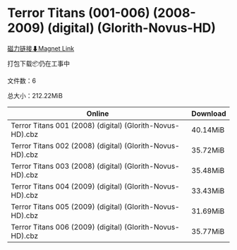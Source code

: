 # Terror Titans (001-006) (2008-2009) (digital) (Glorith-Novus-HD)

[磁力链接⬇Magnet Link](magnet:?xt=urn:btih:b2a8690d51cd44cbb583b2224601d16fff8284fa&dn=Terror%20Titans%20%28001-006%29%20%282008-2009%29%20%28digital%29%20%28Glorith-Novus-HD%29)

打包下载📦仍在工事中

文件数：6

总大小：212.22MiB

Online | Download
--- | ---
Terror Titans 001 (2008) (digital) (Glorith-Novus-HD).cbz | 40.14MiB
Terror Titans 002 (2008) (digital) (Glorith-Novus-HD).cbz | 35.72MiB
Terror Titans 003 (2008) (digital) (Glorith-Novus-HD).cbz | 35.48MiB
Terror Titans 004 (2009) (digital) (Glorith-Novus-HD).cbz | 33.43MiB
Terror Titans 005 (2009) (digital) (Glorith-Novus-HD).cbz | 31.69MiB
Terror Titans 006 (2009) (digital) (Glorith-Novus-HD).cbz | 35.77MiB